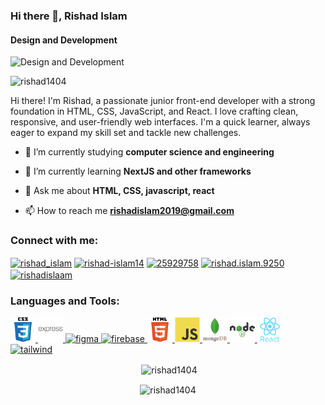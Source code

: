 ### Hi there 👋, Rishad Islam
#### Design and Development
![Design and Development](https://i.ibb.co/z6DBPds/Modern-Futuristic-Gadget-Technology-Review-Channel-Youtube-Banner.png)

<p align="left"> <img src="https://komarev.com/ghpvc/?username=rishad1404&label=Profile%20views&color=0e75b6&style=flat" alt="rishad1404" /> </p>

Hi there! I'm Rishad, a passionate junior front-end developer with a strong foundation in HTML, CSS, JavaScript, and React. I love crafting clean, responsive, and user-friendly web interfaces. I'm a quick learner, always eager to expand my skill set and tackle new challenges.

- 🔭 I’m currently studying **computer science and engineering**

- 🌱 I’m currently learning **NextJS and other frameworks**

- 💬 Ask me about **HTML, CSS, javascript, react**

- 📫 How to reach me **rishadislam2019@gmail.com**

<h3 align="left">Connect with me:</h3>
<p align="left">
<a href="https://dev.to/rishad_islam" target="blank"><img align="center" src="https://raw.githubusercontent.com/rahuldkjain/github-profile-readme-generator/master/src/images/icons/Social/devto.svg" alt="rishad_islam" height="30" width="40" /></a>
<a href="https://linkedin.com/in/rishad-islam14" target="blank"><img align="center" src="https://raw.githubusercontent.com/rahuldkjain/github-profile-readme-generator/master/src/images/icons/Social/linked-in-alt.svg" alt="rishad-islam14" height="30" width="40" /></a>
<a href="https://stackoverflow.com/users/25929758" target="blank"><img align="center" src="https://raw.githubusercontent.com/rahuldkjain/github-profile-readme-generator/master/src/images/icons/Social/stack-overflow.svg" alt="25929758" height="30" width="40" /></a>
<a href="https://fb.com/rishad.islam.9250" target="blank"><img align="center" src="https://raw.githubusercontent.com/rahuldkjain/github-profile-readme-generator/master/src/images/icons/Social/facebook.svg" alt="rishad.islam.9250" height="30" width="40" /></a>
<a href="https://instagram.com/rishadislaam" target="blank"><img align="center" src="https://raw.githubusercontent.com/rahuldkjain/github-profile-readme-generator/master/src/images/icons/Social/instagram.svg" alt="rishadislaam" height="30" width="40" /></a>
</p>


<h3 align="left">Languages and Tools:</h3>
<p align="left"> <a href="https://www.w3schools.com/css/" target="_blank" rel="noreferrer"> <img src="https://raw.githubusercontent.com/devicons/devicon/master/icons/css3/css3-original-wordmark.svg" alt="css3" width="40" height="40"/> </a> <a href="https://expressjs.com" target="_blank" rel="noreferrer"> <img src="https://raw.githubusercontent.com/devicons/devicon/master/icons/express/express-original-wordmark.svg" alt="express" width="40" height="40"/> </a> <a href="https://www.figma.com/" target="_blank" rel="noreferrer"> <img src="https://www.vectorlogo.zone/logos/figma/figma-icon.svg" alt="figma" width="40" height="40"/> </a> <a href="https://firebase.google.com/" target="_blank" rel="noreferrer"> <img src="https://www.vectorlogo.zone/logos/firebase/firebase-icon.svg" alt="firebase" width="40" height="40"/> </a> <a href="https://www.w3.org/html/" target="_blank" rel="noreferrer"> <img src="https://raw.githubusercontent.com/devicons/devicon/master/icons/html5/html5-original-wordmark.svg" alt="html5" width="40" height="40"/> </a> <a href="https://developer.mozilla.org/en-US/docs/Web/JavaScript" target="_blank" rel="noreferrer"> <img src="https://raw.githubusercontent.com/devicons/devicon/master/icons/javascript/javascript-original.svg" alt="javascript" width="40" height="40"/> </a> <a href="https://www.mongodb.com/" target="_blank" rel="noreferrer"> <img src="https://raw.githubusercontent.com/devicons/devicon/master/icons/mongodb/mongodb-original-wordmark.svg" alt="mongodb" width="40" height="40"/> </a> <a href="https://nodejs.org" target="_blank" rel="noreferrer"> <img src="https://raw.githubusercontent.com/devicons/devicon/master/icons/nodejs/nodejs-original-wordmark.svg" alt="nodejs" width="40" height="40"/> </a> <a href="https://reactjs.org/" target="_blank" rel="noreferrer"> <img src="https://raw.githubusercontent.com/devicons/devicon/master/icons/react/react-original-wordmark.svg" alt="react" width="40" height="40"/> </a> <a href="https://tailwindcss.com/" target="_blank" rel="noreferrer"> <img src="https://www.vectorlogo.zone/logos/tailwindcss/tailwindcss-icon.svg" alt="tailwind" width="40" height="40"/> </a> </p>


<p align="center">&nbsp;<img align="center" src="https://github-readme-stats.vercel.app/api?username=rishad1404&show_icons=true&locale=en" alt="rishad1404" /></p>

<p align="center"}><img align="center" src="https://github-readme-streak-stats.herokuapp.com/?user=rishad1404&" alt="rishad1404" /></p>




